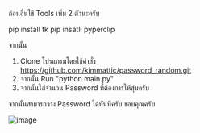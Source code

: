 ก่อนอื่นใช้ Tools เพิ่ม 2 ตัวนะครับ

pip install tk
pip insatll pyperclip

จากนั้น
1. Clone โปรแกรมโดยใช้คำสั่ง https://github.com/kimmattic/password_random.git
2. จากนั้น Run "python main.py"
3. จากนั้นใส่จำนวน Password ที่ต้องการให้สุ่มครับ

จากนั้นสามารถวาง Password ได้ทันทีครับ ขอบคุณครับ

![image](https://github.com/kimmattic/password_random/assets/8522380/926334d2-ebed-408b-b708-1b86f460bd64)
